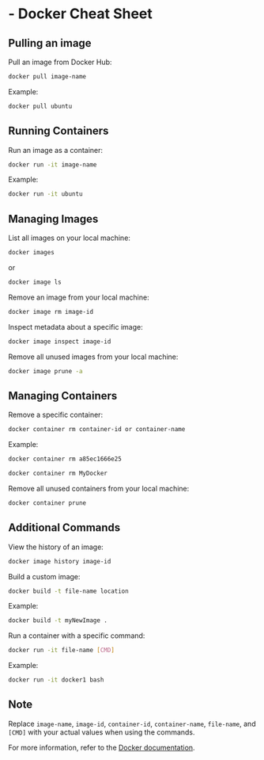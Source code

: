 # - Docker Cheat Sheet



## Pulling an image

Pull an image from Docker Hub:

```bash
docker pull image-name
```

Example:

```bash
docker pull ubuntu
```

## Running Containers

Run an image as a container:

```bash
docker run -it image-name
```

Example:

```bash
docker run -it ubuntu
```

## Managing Images

List all images on your local machine:

```bash
docker images
```
or
```bash
docker image ls
```

Remove an image from your local machine:

```bash
docker image rm image-id
```

Inspect metadata about a specific image:

```bash
docker image inspect image-id
```

Remove all unused images from your local machine:

```bash
docker image prune -a
```

## Managing Containers

Remove a specific container:

```bash
docker container rm container-id or container-name
```

Example:

```bash
docker container rm a85ec1666e25
```

```bash
docker container rm MyDocker
```

Remove all unused containers from your local machine:

```bash
docker container prune
```

## Additional Commands

View the history of an image:

```bash
docker image history image-id
```

Build a custom image:

```bash
docker build -t file-name location
```

Example:

```bash
docker build -t myNewImage .
```

Run a container with a specific command:

```bash
docker run -it file-name [CMD]
```

Example:

```bash
docker run -it docker1 bash
```

## Note

Replace `image-name`, `image-id`, `container-id`, `container-name`, `file-name`, and `[CMD]` with your actual values when using the commands.

For more information, refer to the [Docker documentation](https://docs.docker.com/).
